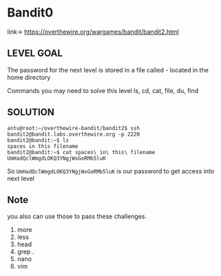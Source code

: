 # Bandit0

link-> https://overthewire.org/wargames/bandit/bandit2.html

## LEVEL GOAL

The password for the next level is stored in a file called - located in the home directory

Commands you may need to solve this level
ls, cd, cat, file, du, find

## SOLUTION

```
antu@root:~/overthewire-bandit/bandit2$ ssh bandit2@bandit.labs.overthewire.org -p 2220
bandit2@bandit:~$ ls
spaces in this filename
bandit2@bandit:~$ cat spaces\ in\ this\ filename
UmHadQclWmgdLOKQ3YNgjWxGoRMb5luK
```  

So `UmHadQclWmgdLOKQ3YNgjWxGoRMb5luK` is our password to get access into next level

## Note
you also can use those to pass these challenges.

1) more 
2) less 
3) head
4) grep .
5) nano
6) vim